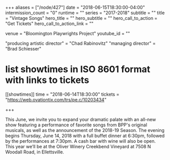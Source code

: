 +++
aliases = ["/node/427"]
date = "2018-06-15T18:30:00-04:00"
intermission_count = "0"
runtime = ""
series = "2017-2018"
subtitle = ""
title = "Vintage Songs"
hero_title = ""
hero_subtitle = ""
hero_call_to_action = "Get Tickets"
hero_call_to_action_link = ""

venue = "Bloomington Playwrights Project"
youtube_id = ""

"producing artistic director" = "Chad Rabinovitz"
"managing director" = "Brad Schiesser"

# list showtimes in ISO 8601 format with links to tickets
[[showtimes]]
    time = "2018-06-14T18:30:00"
    tickets = "https://web.ovationtix.com/trs/pe.c/10203434"

+++

 This June, we invite you to expand your dramatic palate with an all-new show featuring a performance of favorite songs from BPP's original musicals, as well as the announcement of the 2018-19 Season. The evening begins Thursday, June 14, 2018 with a full buffet dinner at 6:30pm, followed by the performances at 7:30pm. A cash bar with wine will also be open. This year we’ll be at the Oliver Winery Creekbend Vineyard at 7508 N Woodall Road, in Ellettsville.

